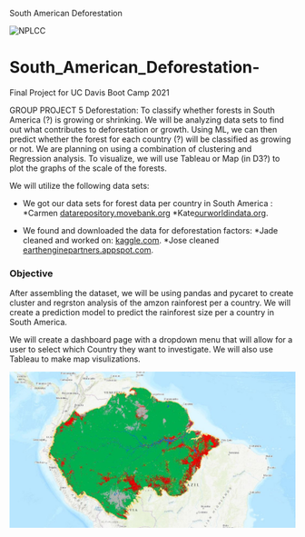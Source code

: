 South American Deforestation 

![NPLCC](images/nplcc-logo2-with-map.png)

# South_American_Deforestation-
Final Project for UC Davis Boot Camp 2021

GROUP PROJECT 5
Deforestation:
To classify whether forests in South America (?) is growing or shrinking. 
We will be analyzing data sets to find out what contributes to deforestation or growth.
Using ML, we can then predict whether the forest for each country (?) will be classified as growing or not.  We are planning on using a combination of clustering and Regression analysis. 
To visualize, we will use Tableau or Map (in D3?) to plot the graphs of the scale of the forests.

We will utilize the following data sets:


* We got our data sets for forest data per country in South America :
*Carmen [datarepository.movebank.org](https://www.datarepository.movebank.org/handle/10255/move.837)
*Kate[ourworldindata.org]( https://ourworldindata.org/forest-area#how-much-of-the-earth-s-surface-is-forested).

* We found and downloaded the data for deforestation factors:
*Jade cleaned and worked on: [kaggle.com]( https://www.kaggle.com/chiticariucristian/deforestation-and-forest-loss).
*Jose cleaned [earthenginepartners.appspot.com]( https://earthenginepartners.appspot.com/science-2013-global-forest/download_v1.7.html).

### Objective

After assembling the dataset, we will be using pandas and pycaret to create cluster and regrston analysis of the amzon rainforest per a country. We will create a prediction model to predict the rainforest size per a country in South America.

We will create a dashboard page with a dropdown menu that will allow for a user to select which Country they want to investigate. We will also use Tableau to make map visulizations. 

![NPLCC](images/Rain_forest.png)




